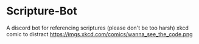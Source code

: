 # Scripture-Bot
A discord bot for referencing scriptures
(please don't be too harsh)
xkcd comic to distract
https://imgs.xkcd.com/comics/wanna_see_the_code.png
